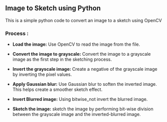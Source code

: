 ## Image to Sketch using Python
This is a simple python code to convert an image to a sketch using OpenCV
### Process :
- **Load the image:** Use OpenCV to read the image from the file.

- **Convert the image to grayscale:** Convert the image to a grayscale image as the first step in the sketching process.

- **Invert the grayscale image:** Create a negative of the grayscale image by inverting the pixel values.

- **Apply Gaussian blur:** Use Gaussian blur to soften the inverted image. This helps create a smoother sketch effect.

- **Invert Blurred image:** Using bitwise_not invert the blurred image.

- **Sketch the image:** sketch the image by performing bit-wise division between the grayscale image and the inverted-blurred image.
